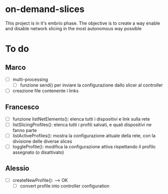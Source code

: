 # on-demand-slices
This project is in it's embrio phase. The objective is to create a way enable and disable network slicing in the most autonomous way possible


# To do
## Marco
- [ ] multi-processing
  - [ ] funzione send() per inviare la configurazione dallo slicer al controller
- [ ] creazione file contenente i links

## Francesco
- [ ] funzione listNetElements(): elenca tutti i dispositivi e link sulla rete
- [ ] listSlicingProfiles(): elenca tutti i profili salvati, e quali dispositivi ne fanno parte
- [ ] listActiveProfiles(): mostra la configurazione attuale della rete, con la divisione delle diverse slices
- [ ] toggleProfile(): modifica la configurazione attiva rispettando il profilo assegnato (o disattivato)
## Alessio
- [ ] createNewProfile(): --> OK
  - [ ] convert profile into controller configuration
